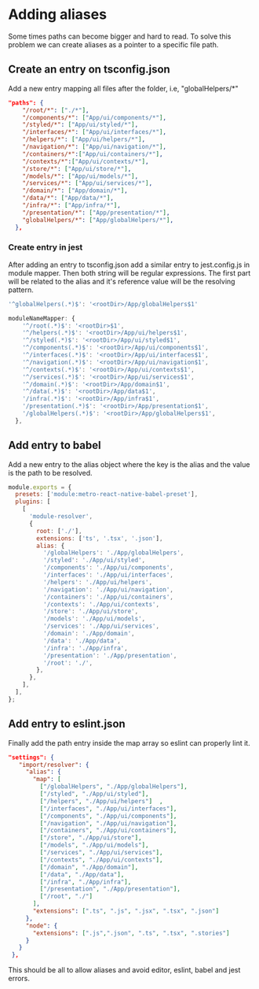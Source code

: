 # Adding aliases

Some times paths can become bigger and hard to read. To solve this problem we can create aliases as a pointer to a specific file path.

## Create an entry on tsconfig.json

Add a new entry mapping all files after the folder, i.e, "globalHelpers/*"

```json
"paths": {      
    "/root/*": ["./*"],
    "/components/*": ["App/ui/components/*"],
    "/styled/*": ["App/ui/styled/*"],
    "/interfaces/*": ["App/ui/interfaces/*"],
    "/helpers/*": ["App/ui/helpers/*"],
    "/navigation/*": ["App/ui/navigation/*"],      
    "/containers/*":["App/ui/containers/*"],
    "/contexts/*":["App/ui/contexts/*"],
    "/store/*": ["App/ui/store/*"],
    "/models/*": ["App/ui/models/*"],
    "/services/*": ["App/ui/services/*"],
    "/domain/*": ["App/domain/*"],
    "/data/*": ["App/data/*"],
    "/infra/*": ["App/infra/*"],
    "/presentation/*": ["App/presentation/*"],
    "globalHelpers/*": ["App/globalHelpers/*"],
  },
```

### Create entry in jest

After adding an entry to tsconfig.json add a similar entry to jest.config.js in module mapper.
Then both string will be regular expressions. The first part will be related to the alias and it's reference value will be the resolving pattern.

```js
'^globalHelpers(.*)$': '<rootDir>/App/globalHelpers$1'
```

```js
moduleNameMapper: {
    '^/root(.*)$': '<rootDir>$1',
    '^/helpers(.*)$': '<rootDir>/App/ui/helpers$1',
    '^/styled(.*)$': '<rootDir>/App/ui/styled$1',
    '^/components(.*)$': '<rootDir>/App/ui/components$1',
    '^/interfaces(.*)$': '<rootDir>/App/ui/interfaces$1',
    '^/navigation(.*)$': '<rootDir>/App/ui/navigation$1',
    '^/contexts(.*)$': '<rootDir>/App/ui/contexts$1',
    '^/services(.*)$': '<rootDir>/App/ui/services$1',
    '^/domain(.*)$': '<rootDir>/App/domain$1',
    '^/data(.*)$': '<rootDir>/App/data$1',
    '/infra(.*)$': '<rootDir>/App/infra$1',
    '/presentation(.*)$': '<rootDir>/App/presentation$1',    
    '/globalHelpers(.*)$': '<rootDir>/App/globalHelpers$1',
  },
```

## Add entry to babel

Add a new entry to the alias object where the key is the alias and the value is the path to be resolved.

```js
module.exports = {
  presets: ['module:metro-react-native-babel-preset'],
  plugins: [
    [
      'module-resolver',
      {
        root: ['./'],
        extensions: ['ts', '.tsx', '.json'],
        alias: {
          '/globalHelpers': './App/globalHelpers',
          '/styled': './App/ui/styled',
          '/components': './App/ui/components',
          '/interfaces': './App/ui/interfaces',
          '/helpers': './App/ui/helpers',
          '/navigation': './App/ui/navigation',
          '/containers': './App/ui/containers',
          '/contexts': './App/ui/contexts',
          '/store': './App/ui/store',
          '/models': './App/ui/models',
          '/services': './App/ui/services',
          '/domain': './App/domain',
          '/data': './App/data',
          '/infra': './App/infra',
          '/presentation': './App/presentation',
          '/root': './',
        },
      },
    ],
  ],
};
```

## Add entry to eslint.json

Finally add the path entry inside the map array so eslint can properly lint it.

```json
"settings": {   
   "import/resolver": { 
     "alias": {        
       "map": [                        
         ["/globalHelpers", "./App/globalHelpers"],      
         ["/styled", "./App/ui/styled"],      
         ["/helpers", "./App/ui/helpers"]  ,
         ["/interfaces", "./App/ui/interfaces"],
         ["/components", "./App/ui/components"],   
         ["/navigation", "./App/ui/navigation"],         
         ["/containers", "./App/ui/containers"],
         ["/store", "./App/ui/store"],
         ["/models", "./App/ui/models"],
         ["/services", "./App/ui/services"],
         ["/contexts", "./App/ui/contexts"],
         ["/domain", "./App/domain"],
         ["/data", "./App/data"],
         ["/infra", "./App/infra"],
         ["/presentation", "./App/presentation"],
         ["/root", "./"]                
       ],
       "extensions": [".ts", ".js", ".jsx", ".tsx", ".json"]
     },
     "node": {
       "extensions": [".js",".json", ".ts", ".tsx", ".stories"]
     }
   }
 },
```

This should be all to allow aliases and avoid editor, eslint, babel and jest errors.
